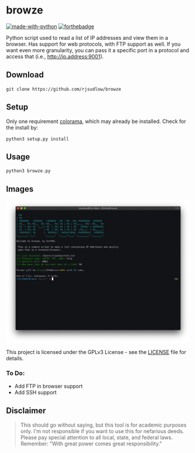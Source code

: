 # browze
[![made-with-python](http://forthebadge.com/images/badges/made-with-python.svg)](https://www.python.org/)
[![forthebadge](https://forthebadge.com/images/badges/built-with-swag.svg)](https://forthebadge.com)

Python script used to read a list of IP addresses and view them in a browser. Has support for web protocols, with FTP support as well. If you want even more granularity, you can pass it a specific port in a protocol and access that
(i.e., http://ip.address:9001).

## Download
```
git clone https://github.com/rjsudlow/browze
```

## Setup
Only one requirement [colorama](), which may already be installed. Check for the install by:

```
python3 setup.py install
```
## Usage
```
python3 browze.py
```

## Images
![Screenshot](./images/browze.jpg)

This project is licensed under the GPLv3 License - see the [LICENSE](LICENSE) file for details.
### To Do:
* Add FTP in browser support
* Add SSH support

## Disclaimer
>This should go without saying, but this tool is for academic purposes only. I'm not responsible if you want to use this
for nefarious deeds. Please pay special attention to all local, state, and federal laws. Remember:
"With great power comes great responsibility."

